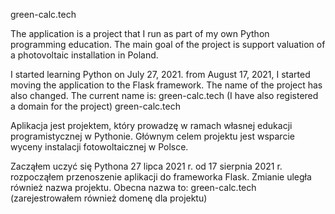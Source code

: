 green-calc.tech

The application is a project that I run as part of my own Python programming education. The main goal of the project is support valuation of a photovoltaic installation in Poland.

I started learning Python on July 27, 2021. from August 17, 2021, I started moving the application to the Flask framework. The name of the project has also changed. The current name is: green-calc.tech (I have also registered a domain for the project)
green-calc.tech

Aplikacja jest projektem, który prowadzę w ramach własnej edukacji programistycznej w Pythonie. Głównym celem projektu jest wsparcie wyceny instalacji fotowoltaicznej w Polsce.

Zacząłem uczyć się Pythona 27 lipca 2021 r. od 17 sierpnia 2021 r. rozpocząłem przenoszenie aplikacji do frameworka Flask. Zmianie uległa również nazwa projektu. Obecna nazwa to: green-calc.tech (zarejestrowałem również domenę dla projektu)
